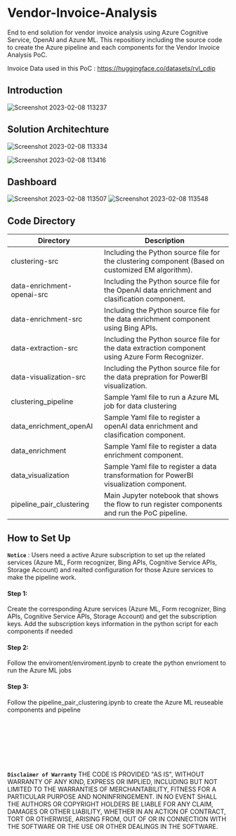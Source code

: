 # Vendor-Invoice-Analysis

End to end solution for vendor invoice analysis using Azure Cognitive Service, OpenAI and  Azure ML. This repositiory including the source code to create the Azure pipeline and each components for the Vendor Invoice Analysis PoC.  

Invoice Data used in this PoC : https://huggingface.co/datasets/rvl_cdip

 

 ## Introduction
 
![Screenshot 2023-02-08 113237](https://user-images.githubusercontent.com/3723642/217607445-69b96fa2-8ac7-49fd-91c6-4fb54f35611d.png)

 ## Solution Architechture


![Screenshot 2023-02-08 113334](https://user-images.githubusercontent.com/3723642/217607651-2f215adf-c1a9-411d-8258-dbbac5e32244.png)

![Screenshot 2023-02-08 113416](https://user-images.githubusercontent.com/3723642/217607807-66fb88cb-4dfd-4635-af48-df4e94d66517.png)


## Dashboard

![Screenshot 2023-02-08 113507](https://user-images.githubusercontent.com/3723642/217608120-f518ce4e-f477-4170-b4c9-fd4aa6911990.png)
![Screenshot 2023-02-08 113548](https://user-images.githubusercontent.com/3723642/217608124-9c6abe51-a2f2-4272-beff-42bc1db45d62.png)


## Code Directory

|Directory|Description|
|-|-|
|clustering-src|Including the Python source file for the clustering component (Based on customized EM algorithm). |
|data-enrichment-openai-src|Including the Python source file for the OpenAI data enrichment and clasification component.|
|data-enrichment-src|Including the Python source file for the data enrichment component using Bing APIs.|
|data-extraction-src|Including the Python source file for the data extraction component using Azure Form Recognizer. |
|data-visualization-src|Including the Python source file for the data prepration for PowerBI visualization.|
|clustering_pipeline|Sample Yaml file to run a Azure ML job for data clustering|
|data_enrichment_openAI|Sample Yaml file to register a openAI data enrichment and clasification component.|
|data_enrichment|Sample Yaml file to register a data enrichment component.|
|data_visualization|Sample Yaml file to register a data transformation for PowerBI visualization component.|
|pipeline_pair_clustering|Main Jupyter notebook that shows the flow to run register components and run the PoC pipeline.|


## How to Set Up

**`Notice`** : Users need a active Azure subscription to set up the related services (Azure ML, Form recognizer, Bing APIs, Cognitive Service APIs, Storage Account) and realted configuration for those Azure services to make the pipeline work. 

#### Step 1:

Create the corresponding Azure services (Azure ML, Form recognizer, Bing APIs, Cognitive Service APIs, Storage Account) and get the subscription keys.  Add the subscription keys information in the python script for each components if needed

#### Step 2:

Follow the enviroment/enviroment.ipynb to create the python envrioment to run the Azure ML jobs

#### Step 3:

Follow the pipeline_pair_clustering.ipynb to create the Azure ML reuseable components and pipeline



<br />
<br />
<br />
<br />
<br />
<br />


**`Disclaimer of Warranty`** THE CODE IS PROVIDED "AS IS", WITHOUT WARRANTY OF ANY KIND, EXPRESS OR
IMPLIED, INCLUDING BUT NOT LIMITED TO THE WARRANTIES OF MERCHANTABILITY,
FITNESS FOR A PARTICULAR PURPOSE AND NONINFRINGEMENT. IN NO EVENT SHALL THE
AUTHORS OR COPYRIGHT HOLDERS BE LIABLE FOR ANY CLAIM, DAMAGES OR OTHER
LIABILITY, WHETHER IN AN ACTION OF CONTRACT, TORT OR OTHERWISE, ARISING FROM,
OUT OF OR IN CONNECTION WITH THE SOFTWARE OR THE USE OR OTHER DEALINGS IN THE
SOFTWARE.


